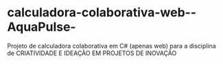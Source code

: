 # calculadora-colaborativa-web--AquaPulse-
Projeto de calculadora colaborativa em C# (apenas web) para a disciplina de CRIATIVIDADE E IDEAÇÃO EM PROJETOS DE INOVAÇÃO
